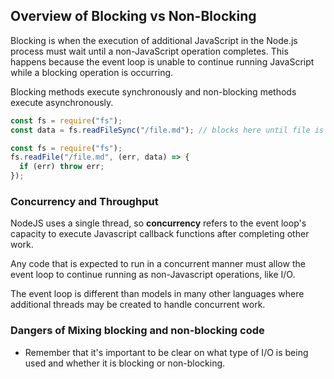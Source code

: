 ## Overview of Blocking vs Non-Blocking

Blocking is when the execution of additional JavaScript in the Node.js process must wait until a non-JavaScript operation completes. This happens because the event loop is unable to continue running JavaScript while a blocking operation is occurring.

Blocking methods execute synchronously and non-blocking methods execute asynchronously.

```javascript
const fs = require("fs");
const data = fs.readFileSync("/file.md"); // blocks here until file is read
```

```javascript
const fs = require("fs");
fs.readFile("/file.md", (err, data) => {
  if (err) throw err;
});
```

### Concurrency and Throughput

NodeJS uses a single thread, so **concurrency** refers to the event loop's capacity to execute Javascript callback functions after completing other work.

Any code that is expected to run in a concurrent manner must allow the event loop to continue running as non-Javascript operations, like I/O.

The event loop is different than models in many other languages where additional threads may be created to handle concurrent work.

### Dangers of Mixing blocking and non-blocking code

- Remember that it's important to be clear on what type of I/O is being used and whether it is blocking or non-blocking.
